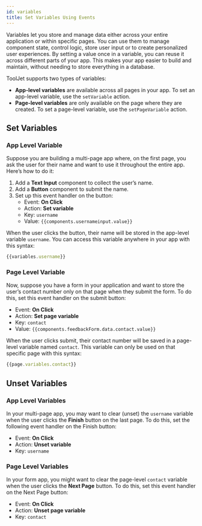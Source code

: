 ```yaml
---
id: variables
title: Set Variables Using Events
---
```


Variables let you store and manage data either across your entire application or within specific pages. You can use them to manage component state, control logic, store user input or to create personalized user experiences. By setting a value once in a variable, you can reuse it across different parts of your app. This makes your app easier to build and maintain, without needing to store everything in a database.

ToolJet supports two types of variables:

- **App-level variables** are available across all pages in your app. To set an app-level variable, use the `setVariable` action.
- **Page-level variables** are only available on the page where they are created. To set a page-level variable, use the `setPageVariable` action.

## Set Variables

### App Level Variable

Suppose you are building a multi-page app where, on the first page, you ask the user for their name and want to use it throughout the entire app. Here’s how to do it:
1. Add a **Text Input** component to collect the user’s name.
2. Add a **Button** component to submit the name.
3. Set up this event handler on the button:
    - Event: **On Click**
    - Action: **Set variable**
    - Key: `username`
    - Value: `{{components.usernameinput.value}}` 

When the user clicks the button, their name will be stored in the app-level variable `username`. You can access this variable anywhere in your app with this syntax:

```js
{{variables.username}}
```

### Page Level Variable

Now, suppose you have a form in your application and want to store the user’s contact number only on that page when they submit the form. To do this, set this event handler on the submit button:

- Event: **On Click**
- Action: **Set page variable**
- Key: `contact`
- Value: `{{components.feedbackForm.data.contact.value}}` 

When the user clicks submit, their contact number will be saved in a page-level variable named `contact`. This variable can only be used on that specific page with this syntax:

```js
{{page.variables.contact}}
```

## Unset Variables

### App Level Variables

In your multi-page app, you may want to clear (unset) the `username` variable when the user clicks the **Finish** button on the last page. To do this, set the following event handler on the Finish button:

- Event: **On Click**
- Action: **Unset variable**
- Key: `username`

### Page Level Variables

In your form app, you might want to clear the page-level `contact` variable when the user clicks the **Next Page** button. To do this, set this event handler on the Next Page button:

- Event: **On Click**
- Action: **Unset page variable**
- Key: `contact`

